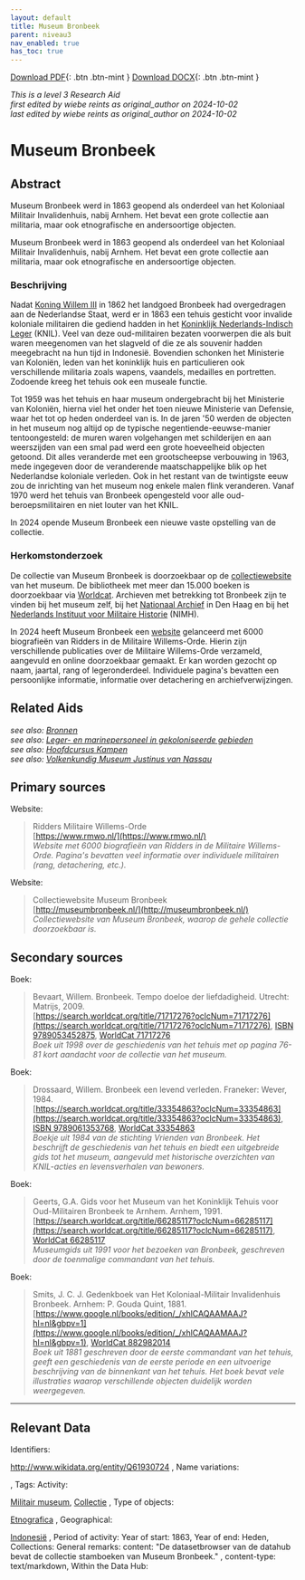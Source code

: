 ```yaml
---
layout: default
title: Museum Bronbeek
parent: niveau3
nav_enabled: true
has_toc: true
--- 
```



[Download PDF](https://raw.githubusercontent.com/colonial-heritage/research-guides-dev/refs/heads/main/EXPORTS/PDF/niveau3/Dutch/Bronbeek.pdf){: .btn .btn-mint }     [Download DOCX](https://raw.githubusercontent.com/colonial-heritage/research-guides-dev/refs/heads/main/EXPORTS/DOCX/niveau3/Dutch/Bronbeek.docx){: .btn .btn-mint }

_This is a level 3 Research Aid_  
_first edited by wiebe reints as original_author on 2024-10-02_  
_last edited by wiebe reints as original_author on 2024-10-02_


# Museum Bronbeek


## Abstract

Museum Bronbeek werd in 1863 geopend als onderdeel van het Koloniaal Militair Invalidenhuis, nabij Arnhem. Het bevat een grote collectie aan militaria, maar ook etnografische en andersoortige objecten.

Museum Bronbeek werd in 1863 geopend als onderdeel van het Koloniaal Militair Invalidenhuis, nabij Arnhem. Het bevat een grote collectie aan militaria, maar ook etnografische en andersoortige objecten.

### Beschrijving

Nadat [Koning Willem III](http://www.wikidata.org/entity/Q125649) in 1862 het landgoed Bronbeek had overgedragen aan de Nederlandse Staat, werd er in 1863 een tehuis gesticht voor invalide koloniale militairen die gediend hadden in het [Koninklijk Nederlands-Indisch Leger](http://www.wikidata.org/entity/Q523553) (KNIL). Veel van deze oud-militairen bezaten voorwerpen die als buit waren meegenomen van het slagveld of die ze als souvenir hadden meegebracht na hun tijd in Indonesië. Bovendien schonken het Ministerie van Koloniën, leden van het koninklijk huis en particulieren ook verschillende militaria zoals wapens, vaandels, medailles en portretten. Zodoende kreeg het tehuis ook een museale functie. 

Tot 1959 was het tehuis en haar museum ondergebracht bij het Ministerie van Koloniën, hierna viel het onder het toen nieuwe Ministerie van Defensie, waar het tot op heden onderdeel van is. In de jaren '50 werden de objecten in het museum nog altijd op de typische negentiende-eeuwse-manier tentoongesteld: de muren waren volgehangen met schilderijen en aan weerszijden van een smal pad werd een grote hoeveelheid objecten getoond. Dit alles veranderde met een grootscheepse verbouwing in 1963, mede ingegeven door de veranderende maatschappelijke blik op het Nederlandse koloniale verleden. Ook in het restant van de twintigste eeuw zou de inrichting van het museum nog enkele malen flink veranderen. Vanaf 1970 werd het tehuis van Bronbeek opengesteld voor alle oud-beroepsmilitairen en niet louter van het KNIL.

In 2024 opende Museum Bronbeek een nieuwe vaste opstelling van de collectie.

### Herkomstonderzoek

De collectie van Museum Bronbeek is doorzoekbaar op de [collectiewebsite](http://museumbronbeek.nl/) van het museum. De bibliotheek met meer dan 15.000 boeken is doorzoekbaar via [Worldcat](https://mindef.on.worldcat.org/discovery). Archieven met betrekking tot Bronbeek zijn te vinden bij het museum zelf, bij het [Nationaal Archief](https://www.nationaalarchief.nl/onderzoeken) in Den Haag en bij het [Nederlands Instituut voor Militaire Historie](https://www.nimh.nl/) (NIMH). 

In 2024 heeft Museum Bronbeek een [website](http://www.rmwo.nl/) gelanceerd met 6000 biografieën van Ridders in de Militaire Willems-Orde. Hierin zijn verschillende publicaties over de Militaire Willems-Orde verzameld, aangevuld en online doorzoekbaar gemaakt. Er kan worden gezocht op naam, jaartal, rang of legeronderdeel. Individuele pagina's bevatten een persoonlijke informatie, informatie over detachering en archiefverwijzingen.


## Related Aids

_see also: [Bronnen](niveau1/Dutch/Sources_20240425.yml)_  
_see also: [Leger- en marinepersoneel in gekoloniseerde gebieden](niveau2/Dutch/MilitaryAndNavy_20240326.yml)_  
_see also: [Hoofdcursus Kampen](published/niveau3/Dutch/HoofdcursusKampen_20250428.yml)_  
_see also: [Volkenkundig Museum Justinus van Nassau](published/niveau3/Dutch/JustinusNassau_20250225.yml)_  

## Primary sources

Website:
  > Ridders Militaire Willems-Orde  
> [https://www.rmwo.nl/](https://www.rmwo.nl/)  
> _Website met 6000 biografieën van Ridders in de Militaire Willems-Orde. Pagina's bevatten veel informatie over individuele militairen (rang, detachering, etc.)._  

Website:
  > Collectiewebsite Museum Bronbeek  
> [http://museumbronbeek.nl/](http://museumbronbeek.nl/)  
> _Collectiewebsite van Museum Bronbeek, waarop de gehele collectie doorzoekbaar is._  

## Secondary sources

Boek:
  > Bevaart, Willem. Bronbeek. Tempo doeloe der liefdadigheid. Utrecht: Matrijs, 2009.  
> [https://search.worldcat.org/title/71717276?oclcNum=71717276](https://search.worldcat.org/title/71717276?oclcNum=71717276), [ISBN 9789053452875](https://isbnsearch.org/isbn/9789053452875), [WorldCat 71717276](https://search.worldcat.org/title/71717276)  
> _Boek uit 1998 over de geschiedenis van het tehuis met op pagina 76-81 kort aandacht voor de collectie van het museum._  

Boek:
  > Drossaard, Willem. Bronbeek een levend verleden. Franeker: Wever, 1984.  
> [https://search.worldcat.org/title/33354863?oclcNum=33354863](https://search.worldcat.org/title/33354863?oclcNum=33354863), [ISBN 9789061353768](https://isbnsearch.org/isbn/9789061353768), [WorldCat 33354863](https://search.worldcat.org/title/33354863)  
> _Boekje uit 1984 van de stichting Vrienden van Bronbeek. Het beschrijft de geschiedenis van het tehuis en biedt een uitgebreide gids tot het museum, aangevuld met historische overzichten van KNIL-acties en levensverhalen van bewoners._  

Boek:
  > Geerts, G.A. Gids voor het Museum van het Koninklijk Tehuis voor Oud-Militairen Bronbeek te Arnhem. Arnhem, 1991.  
> [https://search.worldcat.org/title/66285117?oclcNum=66285117](https://search.worldcat.org/title/66285117?oclcNum=66285117), [WorldCat 66285117](https://search.worldcat.org/title/66285117)  
> _Museumgids uit 1991 voor het bezoeken van Bronbeek, geschreven door de toenmalige commandant van het tehuis._  

Boek:
  > Smits, J. C. J. Gedenkboek van Het Koloniaal-Militair Invalidenhuis Bronbeek. Arnhem: P. Gouda Quint, 1881.  
> [https://www.google.nl/books/edition/_/xhlCAQAAMAAJ?hl=nl&gbpv=1](https://www.google.nl/books/edition/_/xhlCAQAAMAAJ?hl=nl&gbpv=1), [WorldCat 882982014](https://search.worldcat.org/title/882982014)  
> _Boek uit 1881 geschreven door de eerste commandant van het tehuis, geeft een geschiedenis van de eerste periode en een uitvoerige beschrijving van de binnenkant van het tehuis. Het boek bevat vele illustraties waarop verschillende objecten duidelijk worden weergegeven._  



---
## Relevant Data 
Identifiers:
  
http://www.wikidata.org/entity/Q61930724
,
  Name variations:
  

,
  Tags:
  Activity:
  
[Militair museum](http://vocab.getty.edu/page/aat/300312314), [Collectie](http://vocab.getty.edu/aat/300025976)
,
  Type of objects:
  
[Etnografica](http://vocab.getty.edu/aat/300234108)
,
  Geographical:
  
[Indonesië](https://sws.geonames.org/1643084)
,
  Period of activity:
  Year of start:
  1863,
  Year of end:
  Heden,
  Collections:
  General remarks:
  content:
  "De datasetbrowser van de datahub bevat de collectie stamboeken van Museum Bronbeek."
,
  content-type:
  text/markdown,
  Within the Data Hub:
  


        